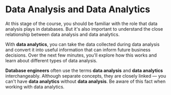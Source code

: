 # Data Analysis and Data Analytics

At this stage of the course, you should be familiar with the role that data analysis plays in databases. But it's also important to understand the close relationship between data analysis and data analytics.  

With **data analytics**, you can take the data collected during data analysis and convert it into useful information that can inform future business decisions. Over the next few minutes, you'll explore how this works and learn about different types of data analysis.

**Database engineers** often use the terms **data analysis** and **data analytics** interchangeably. Although separate concepts, they are closely linked — you can't have **data analytics** without **data analysis**. Be aware of this fact when working with data analytics.
